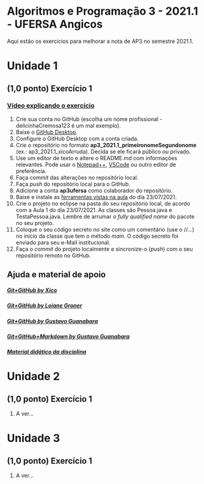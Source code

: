 # Algoritmos e Programação 3 - 2021.1 - UFERSA Angicos

Aqui estão os exercícios para melhorar a nota de AP3 no semestre 2021.1.

# Unidade 1
## (1,0 ponto) Exercício 1
### [Vídeo explicando o exercício](https://drive.google.com/file/d/1-Q25mmSYbjMp7WLjfIhrMA1XgFYqkasI/view?usp=sharing)
1. Crie sua conta no GitHub (escolha um nome profissional - delicinhaCremosa123 é um mal exemplo).
2. Baixe o [GitHub Desktop](https://desktop.github.com).
3. Configure o GitHub Desktop com a conta criada.
4. Crie o repositório no formato **ap3_2021.1_primeironomeSegundonome** (ex.: ap3_2021.1_xicoArruda). Decida se ele ficará público ou privado.
5. Use um editor de texto e altere o README.md com informações relevantes. Pode usar o [Notepad++](https://notepad-plus-plus.org/downloads/), [VSCode](https://code.visualstudio.com/) ou outro editor de preferência.
6. Faça *commit* das alterações no repositório local.
7. Faça *push* do repositório local para o GitHub.
8. Adicione a conta **ap3ufersa** como colaborador do repositório.
9. Baixe e instale as [ferramentas vistas na aula](https://drive.google.com/file/d/1aFLCP2JR0_Sc6suxC8PBsMNmHCYjaWvD/view?usp=sharing) do dia 23/07/2021.
10. Crie o projeto no eclipse na pasta do seu repositório local, de acordo com a Aula 1 do dia 23/07/2021. As classes são Pessoa.java e TestaPessoa.java. Lembre de arrumar o *fully qualified name* do pacote no seu projeto.
11. Coloque o seu código secreto no site como um comentário (use o //...) no início da classe que tem o método *main*. O código secreto foi enviado para seu e-Mail institucional.
12. Faça o *commit* do projeto localmente e sincronize-o (*push*) com o seu repositório remoto no GitHub.

## Ajuda e material de apoio
##### [Git+GitHub by Xico](https://drive.google.com/file/d/1FgFKUW5tHh7j6VyArYXvv8L6yf0YEz0N/view?usp=sharing)
##### [Git+GitHub by Loiane Groner](https://www.youtube.com/watch?v=UMhskLXJuq4)
##### [Git+GitHub by Gustavo Guanabara](https://www.youtube.com/watch?v=xEKo29OWILE&list=PLHz_AreHm4dm7ZULPAmadvNhH6vk9oNZA)
##### [Git+GitHub+Markdown by Gustavo Guanabara](git_github_gguanabara/)
##### [Material didático da disciplina](https://drive.google.com/drive/u/1/folders/1AnLNn-cGqWrpOerD49Tfk9iP9E1YMTkp)

# Unidade 2
## (1,0 ponto) Exercício 1
1. A ver...

# Unidade 3
## (1,0 ponto) Exercício 1
1. A ver...